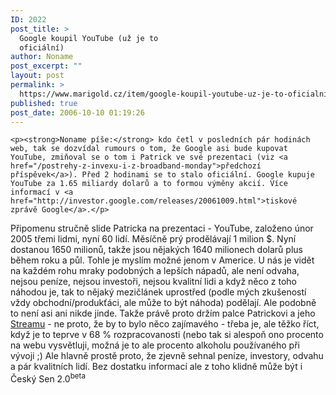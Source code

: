 ```yaml
---
ID: 2022
post_title: >
  Google koupil YouTube (už je to
  oficiální)
author: Noname
post_excerpt: ""
layout: post
permalink: >
  https://www.marigold.cz/item/google-koupil-youtube-uz-je-to-oficialni
published: true
post_date: 2006-10-10 01:19:26
---
```

	<p><strong>Noname píše:</strong> kdo četl v posledních pár hodinách web, tak se dozvídal rumours o tom, že Google asi bude kupovat YouTube, zmiňoval se o tom i Patrick ve své prezentaci (viz <a href="/postrehy-z-invexu-i-z-broadband-monday">předchozí příspěvek</a>). Před 2 hodinami se to stalo oficiální. Google kupuje YouTube za 1.65 miliardy dolarů a to formou výměny akcií. Více informací v <a href="http://investor.google.com/releases/20061009.html">tiskové zprávě Google</a>.</p>
<p>Připomenu stručně slide Patricka na prezentaci - YouTube, založeno únor 2005 třemi lidmi, nyní 60 lidí. Měsíčně prý prodělávají 1 milion $. Nyní dostanou 1650 milionů, takže jsou nějakých 1640 milionech dolarů plus během roku a půl. Tohle je myslím možné jenom v Americe. U nás je vidět na každém rohu mraky podobných a lepších nápadů, ale není odvaha, nejsou peníze, nejsou investoři, nejsou kvalitní lidi a když něco z toho náhodou je, tak to nějaký mezičlánek uprostřed (podle mých zkušeností vždy obchodní/produkťáci, ale může to být náhoda) podělají. Ale podobně to není asi ani nikde jinde. Takže právě proto držím palce Patrickovi a jeho <a href="http://www.stream.cz">Streamu</a> - ne proto, že by to bylo něco zajímavého - třeba je, ale těžko říct, když je to teprve v 68 % rozpracovanosti (nebo tak si alespoň ono procento na webu vysvětluji, možná je to ale procento alkoholu používaného při vývoji ;)
Ale hlavně prostě proto, že zjevně sehnal peníze, investory, odvahu a pár kvalitních lidí. Bez dostatku informací ale z toho klidně může být i Český Sen 2.0<sup>beta</sup></p>